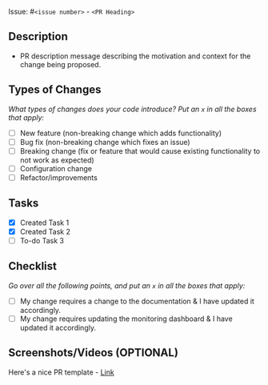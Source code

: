 Issue: #`<issue number>` - `<PR Heading>`

## Description
- PR description message describing the motivation and context for the change
  being proposed.

## Types of Changes
_What types of changes does your code introduce? Put an `x` in all the boxes that apply:_
- [ ] New feature (non-breaking change which adds functionality)
- [ ] Bug fix (non-breaking change which fixes an issue)
- [ ] Breaking change (fix or feature that would cause existing functionality to not work as expected)
- [ ] Configuration change
- [ ] Refactor/improvements

## Tasks
  - [x] Created Task 1
  - [x] Created Task 2
  - [ ] To-do Task 3

## Checklist
_Go over all the following points, and put an `x` in all the boxes that apply:_
- [ ] My change requires a change to the documentation & I have updated it accordingly.
- [ ] My change requires updating the monitoring dashboard & I have updated it accordingly.

## Screenshots/Videos (OPTIONAL)

Here's a nice PR template - [Link](../blob/master/CONTRIBUTING.md#example-template-for-pr)
